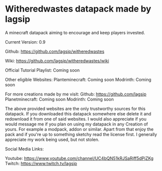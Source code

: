 # Witheredwastes datapack made by lagsip
A minecraft datapack aiming to encourage and keep players invested.

Current Version: 0.9

Github: https://github.com/lagsip/witheredwastes

Wiki: https://github.com/lagsip/witheredwastes/wiki

Official Tutorial Playlist:
Coming soon

Other eligible Websites:
Planteminecraft: Coming soon
Modrinth: Coming soon

For more creations made by me visit:
Github: https://github.com/lagsip
Planetminecraft: Coming soon
Modrinth: Coming soon


The above provided websites are the only trustworthy sources for this datapack. If you downloaded this datapack somewhere else delete it and redownload it from one of said websites. I would also appreciate if you would message me if you plan on using my datapack in any Creation of yours. For example a modpack, addon or similar.
Apart from that enjoy the pack and if you're up to something sketchy read the license first. I generally appreciate my work being used, but not stolen.


Social Media Links:

Youtube: https://www.youtube.com/channel/UC4bQN51kRJSaRjff5dPjZKg
Twitch: https://www.twitch.tv/lagsip

